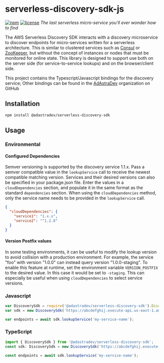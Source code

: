 # serverless-discovery-sdk-js
[![npm](https://img.shields.io/npm/v/%40adastradev%2Fserverless-discovery-sdk.svg)](https://www.npmjs.com/package/@adastradev/serverless-discovery-sdk)
[![license](https://img.shields.io/npm/l/%40adastradev%2Fserverless-discovery-sdk.svg)](https://www.npmjs.com/package/@adastradev/serverless-discovery-sdk)
*The last serverless micro-service you'll ever wonder how to find*

The AWS Serverless Discovery SDK interacts with a discovery microservice to discover endpoints for micro-services written for a serverless architecture. This is similar to clustered services such as [Consul](https://www.consul.io/intro/index.html) or [ZooKeeper](https://zookeeper.apache.org/), but without the concept of instances or nodes that must be monitored for online state. This library is designed to support use both on the server side (for service-to-service lookups) and on the browser/client side.

This project contains the Typescript/Javascript bindings for the discovery service; Other bindings can be found in the [AdAstraDev](https://github.com/adastradev) organization on GitHub

## Installation 
```sh
npm install @adastradev/serverless-discovery-sdk
```
## Usage

### Environmental

#### Configured Dependencies
Semver versioning is supported by the discovery service 1.1.x.  Pass a semver compatible value in the `lookupService` call to receive the newest compatible matching version.
Services and their desired versions can also be specified in your package.json file.  Enter the values in a `cloudDependencies` section, and populate it in the same format as the standard `dependencies` section.
When using the `cloudDependencies` method, only the service name needs to be provided in the `lookupService` call.

```json
{
  "cloudDependencies": {
    "service1": "1.x.x",
    "service2": "^1.2.8"
  }
}
```

#### Version Postfix values

In some testing environments, it can be useful to modify the lookup version to avoid collision with a production environment.  For example, the service "foo" with version "1.0.0" can instead query version "1.0.0-staging".  To enable this feature at runtime, set the environment variable `VERSION_POSTFIX` to the desired value.  In this case it would be set to `-staging`.  This can especially be useful when using `cloudDependencies` to select service versions.  

### Javascript
```javascript
var DiscoverySdk = require('@adastradev/serverless-discovery-sdk').DiscoverySdk;
var sdk = new DiscoverySdk('https://abcdefghij.execute-api.us-east-1.amazonaws.com/prod', 'us-east-1');

var endpoints = await sdk.lookupService('my-service-name');
```

### TypeScript
```typescript
import { DiscoverySdk } from '@adastradev/serverless-discovery-sdk';
const sdk: DiscoverySdk = new DiscoverySdk('https://abcdefghij.execute-api.us-east-1.amazonaws.com/prod', 'us-east-1');

const endpoints = await sdk.lookupService('my-service-name');

